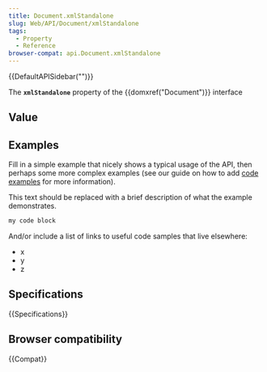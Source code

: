 ```yaml
---
title: Document.xmlStandalone
slug: Web/API/Document/xmlStandalone
tags:
  - Property
  - Reference
browser-compat: api.Document.xmlStandalone
---
```

{{DefaultAPISidebar("")}}

The **`xmlStandalone`** property of the {{domxref("Document")}} interface 

## Value



## Examples

Fill in a simple example that nicely shows a typical usage of the API, then perhaps some more complex examples (see our guide on how to add [code examples](/en-US/docs/MDN/Contribute/Structures/Code_examples) for more information).

This text should be replaced with a brief description of what the example demonstrates.

```js
my code block
```

And/or include a list of links to useful code samples that live elsewhere:

*   x
*   y
*   z

## Specifications

{{Specifications}}

## Browser compatibility

{{Compat}}


